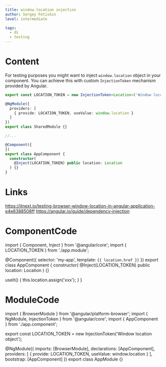 ```yaml
---
title: window.location injection
author: Sergey Fetiskin
level: intermediate

tags:
  - di
  - testing
---
```


# Content
For testing purposes you might want to inject `window.location` object in your component.
You can achieve this with custom `InjectionToken` mechanism provided by Angular.

```typescript
export const LOCATION_TOKEN = new InjectionToken<Location>('Window location object');

@NgModule({
  providers: [
    { provide: LOCATION_TOKEN, useValue: window.location }
  ]
})
export class SharedModule {}

//...

@Component({
})
export class AppComponent {
  constructor(
    @Inject(LOCATION_TOKEN) public location: Location
  ) {}
}
```

# Links
https://itnext.io/testing-browser-window-location-in-angular-application-e4e8388508ff
https://angular.io/guide/dependency-injection

# ComponentCode
import { Component, Inject } from '@angular/core';
import { LOCATION_TOKEN } from './app.module';

@Component({
  selector: 'my-app',
  template: `{{ location.href }}`
})
export class AppComponent {
  constructor(
    @Inject(LOCATION_TOKEN) public location: Location
  ) {}

  useIt() {
    this.location.assign('xxx');
  }
}



# ModuleCode
import { BrowserModule } from '@angular/platform-browser';
import { NgModule, InjectionToken } from '@angular/core';
import { AppComponent } from './app.component';

export const LOCATION_TOKEN = new InjectionToken<Location>('Window location object');

@NgModule({
  imports: [BrowserModule],
  declarations: [AppComponent],
  providers: [
    { provide: LOCATION_TOKEN, useValue: window.location }
  ],
  bootstrap: [AppComponent]
})
export class AppModule {}
